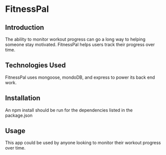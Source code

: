 # FitnessPal

## Introduction
The ability to monitor workout progress can go a long way to helping someone stay motivated.  FitnessPal helps users track their progress over time.

## Technologies Used
FitnessPal uses mongoose, mondoDB, and express to power its back end work.

## Installation

An npm install should be run for the dependencies listed in the package.json

## Usage
This app could be used by anyone looking to monitor their workout progress over time.
